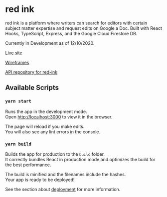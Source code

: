# red ink

red ink is a platform where writers can search for editors with certain subject matter expertise and request edits on Google a Doc. Built with React Hooks, TypeScript, Express, and the Google Cloud Firestore DB.

Currently in Development as of 12/10/2020.

[Live site](https://www.red-ink-writing.com)

[Wireframes](https://www.figma.com/file/J0frQ2S3rivaZM49ga6xVC/red-ink?node-id=0%3A1)

[API repository for red-ink](https://github.com/samuel-casey/red-ink-api)

## Available Scripts

### `yarn start`

Runs the app in the development mode.\
Open [http://localhost:3000](http://localhost:3000) to view it in the browser.

The page will reload if you make edits.\
You will also see any lint errors in the console.

### `yarn build`

Builds the app for production to the `build` folder.\
It correctly bundles React in production mode and optimizes the build for the best performance.

The build is minified and the filenames include the hashes.\
Your app is ready to be deployed!

See the section about [deployment](https://facebook.github.io/create-react-app/docs/deployment) for more information.
